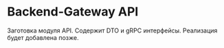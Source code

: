 # Backend-Gateway API

Заготовка модуля API. Содержит DTO и gRPC интерфейсы. Реализация будет добавлена позже.
